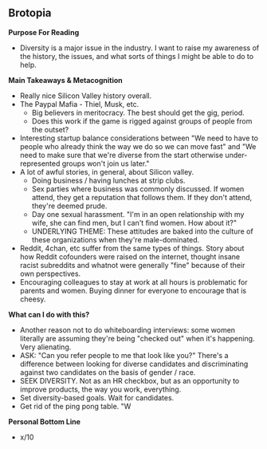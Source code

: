 
## Brotopia

**Purpose For Reading**
- Diversity is a major issue in the industry. I want to raise my awareness of the history, the issues, and what sorts of things I might be able to do to help.
 
**Main Takeaways & Metacognition**
- Really nice Silicon Valley history overall.
- The Paypal Mafia - Thiel, Musk, etc. 
	- Big believers in meritocracy. The best should get the gig, period. 
	- Does this work if the game is rigged against groups of people from the outset?
- Interesting startup balance considerations between "We need to have to people who already think the way we do so we can move fast" and "We need to make sure that we're diverse from the start otherwise under-represented groups won't join us later."
- A lot of awful stories, in general, about Silicon valley.
	- Doing business / having lunches at strip clubs.
	- Sex parties where business was commonly discussed. If women attend, they get a reputation that follows them. If they don't attend, they're deemed prude.
	- Day one sexual harassment. "I'm in an open relationship with my wife, she can find men, but I can't find women. How about it?"
	- UNDERLYING THEME: These attitudes are baked into the culture of these organizations when they're male-dominated.
- Reddit, 4chan, etc suffer from the same types of things. Story about how Reddit cofounders were raised on the internet, thought insane racist subreddits and whatnot were generally "fine" because of their own perspectives.
- Encouraging colleagues to stay at work at all hours is problematic for parents and women. Buying dinner for everyone to encourage that is cheesy.

**What can I do with this?**
- Another reason not to do whiteboarding interviews: some women literally are assuming they're being "checked out" when it's happening. Very alienating.
- ASK: "Can you refer people to me that look like you?" There's a difference between looking for diverse candidates and discriminating against two candidates on the basis of gender / race.
- SEEK DIVERSITY. Not as an HR checkbox, but as an opportunity to improve products, the way you work, everything.
- Set diversity-based goals. Wait for candidates.
- Get rid of the ping pong table. "W

**Personal Bottom Line**
- x/10
<!--stackedit_data:
eyJoaXN0b3J5IjpbLTE4MjY5ODQ2NzksLTE4NzIxNTY5OTcsNT
c5ODYwMzY3LC0xODk4OTc3NjE2XX0=
-->